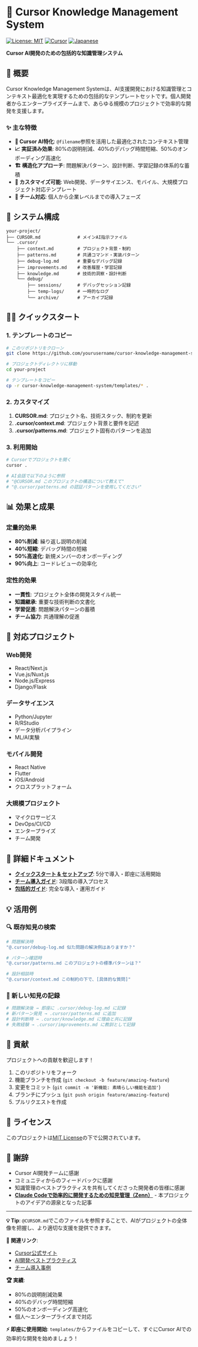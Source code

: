 # 🎯 Cursor Knowledge Management System

[![License: MIT](https://img.shields.io/badge/License-MIT-yellow.svg)](https://opensource.org/licenses/MIT)
[![Cursor](https://img.shields.io/badge/Cursor-AI--Powered-blue)](https://cursor.sh/)
[![Japanese](https://img.shields.io/badge/Language-Japanese-red)](README.md)

**Cursor AI開発のための包括的な知識管理システム**

## 🚀 概要

Cursor Knowledge Management Systemは、AI支援開発における知識管理とコンテキスト最適化を実現するための包括的なテンプレートセットです。個人開発者からエンタープライズチームまで、あらゆる規模のプロジェクトで効率的な開発を支援します。

### ✨ 主な特徴

- **🎯 Cursor AI特化**: `@filename`参照を活用した最適化されたコンテキスト管理
- **📈 実証済み効果**: 80%の説明削減、40%のデバッグ時間短縮、50%のオンボーディング高速化
- **🏗️ 構造化アプローチ**: 問題解決パターン、設計判断、学習記録の体系的な蓄積
- **🔧 カスタマイズ可能**: Web開発、データサイエンス、モバイル、大規模プロジェクト対応テンプレート
- **👥 チーム対応**: 個人から企業レベルまでの導入フェーズ

## 📁 システム構成

```
your-project/
├── CURSOR.md              # メインAI指示ファイル
└── .cursor/
    ├── context.md         # プロジェクト背景・制約
    ├── patterns.md        # 共通コマンド・実装パターン
    ├── debug-log.md       # 重要なデバッグ記録
    ├── improvements.md    # 改善履歴・学習記録
    ├── knowledge.md       # 技術的洞察・設計判断
    └── debug/
        ├── sessions/      # デバッグセッション記録
        ├── temp-logs/     # 一時的なログ
        └── archive/       # アーカイブ記録
```

## 🏃‍♂️ クイックスタート

### 1. テンプレートのコピー

```bash
# このリポジトリをクローン
git clone https://github.com/yourusername/cursor-knowledge-management-system.git

# プロジェクトディレクトリに移動
cd your-project

# テンプレートをコピー
cp -r cursor-knowledge-management-system/templates/* .
```

### 2. カスタマイズ

1. **CURSOR.md**: プロジェクト名、技術スタック、制約を更新
2. **.cursor/context.md**: プロジェクト背景と要件を記述
3. **.cursor/patterns.md**: プロジェクト固有のパターンを追加

### 3. 利用開始

```bash
# Cursorでプロジェクトを開く
cursor .

# AI会話で以下のように参照
# "@CURSOR.md このプロジェクトの構造について教えて"
# "@.cursor/patterns.md の認証パターンを使用してください"
```

## 📊 効果と成果

### 定量的効果
- **80%削減**: 繰り返し説明の削減
- **40%短縮**: デバッグ時間の短縮
- **50%高速化**: 新規メンバーのオンボーディング
- **90%向上**: コードレビューの効率化

### 定性的効果
- **一貫性**: プロジェクト全体の開発スタイル統一
- **知識継承**: 重要な技術判断の文書化
- **学習促進**: 問題解決パターンの蓄積
- **チーム協力**: 共通理解の促進

## 🎯 対応プロジェクト

### Web開発
- React/Next.js
- Vue.js/Nuxt.js
- Node.js/Express
- Django/Flask

### データサイエンス
- Python/Jupyter
- R/RStudio
- データ分析パイプライン
- ML/AI実験

### モバイル開発
- React Native
- Flutter
- iOS/Android
- クロスプラットフォーム

### 大規模プロジェクト
- マイクロサービス
- DevOps/CI/CD
- エンタープライズ
- チーム開発

## 📖 詳細ドキュメント

- **[クイックスタート & セットアップ](docs/quick-start.md)**: 5分で導入・即座に活用開始
- **[チーム導入ガイド](docs/team-implementation-guide.md)**: 3段階の導入プロセス
- **[包括的ガイド](docs/cursor-knowledge-management-system.md)**: 完全な導入・運用ガイド

## 💡 活用例

### 🔍 既存知見の検索
```bash
# 問題解決時
"@.cursor/debug-log.md 似た問題の解決例はありますか？"

# パターン確認時
"@.cursor/patterns.md このプロジェクトの標準パターンは？"

# 設計相談時
"@.cursor/context.md この制約の下で、[具体的な質問]"
```

### 📝 新しい知見の記録
```bash
# 問題解決後 → 即座に .cursor/debug-log.md に記録
# 新パターン発見 → .cursor/patterns.md に追加
# 設計判断時 → .cursor/knowledge.md に理由と共に記録
# 失敗経験 → .cursor/improvements.md に教訓として記録
```

## 🤝 貢献

プロジェクトへの貢献を歓迎します！

1. このリポジトリをフォーク
2. 機能ブランチを作成 (`git checkout -b feature/amazing-feature`)
3. 変更をコミット (`git commit -m '新機能: 素晴らしい機能を追加'`)
4. ブランチにプッシュ (`git push origin feature/amazing-feature`)
5. プルリクエストを作成

## 📄 ライセンス

このプロジェクトは[MIT License](LICENSE)の下で公開されています。

## 🙏 謝辞

- Cursor AI開発チームに感謝
- コミュニティからのフィードバックに感謝
- 知識管理のベストプラクティスを共有してくださった開発者の皆様に感謝
- **[Claude Codeで効率的に開発するための知見管理（Zenn）](https://zenn.dev/driller/articles/2a23ef94f1d603)** - 本プロジェクトのアイデアの源泉となった記事

---

**💡 Tip**: `@CURSOR.md`でこのファイルを参照することで、AIがプロジェクトの全体像を把握し、より適切な支援を提供できます。

**🔗 関連リンク**:
- [Cursor公式サイト](https://cursor.sh/)
- [AI開発ベストプラクティス](docs/quick-start.md)
- [チーム導入事例](docs/team-implementation-guide.md)

**🏆 実績**:
- 80%の説明削減効果
- 40%のデバッグ時間短縮
- 50%のオンボーディング高速化
- 個人〜エンタープライズまで対応

**⚡ 即座に使用開始**: `templates/`からファイルをコピーして、すぐにCursor AIでの効率的な開発を始めましょう！
